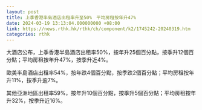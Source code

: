 ```yaml
---
layout: post
title: 上季香港半島酒店出租率升至50%　平均房租按年升47%
date: 2024-03-19 13:13:04.000000000 +08:00
link: https://news.rthk.hk/rthk/ch/component/k2/1745242-20240319.htm
categories: rthk
---
```


大酒店公布，上季香港半島酒店出租率50%，按年升25個百分點，按季升12個百分點；平均房租按年升47%，按季升近4%。

歐美半島酒店出租率54%，按年跌4個百分點，按季跌2個百分點；平均房租按年升11%，按季升逾7%。

其他亞洲地區出租率59%，按年升10個百分點，按季升5個百分點；平均房租按年升32%，按季升近16%。
